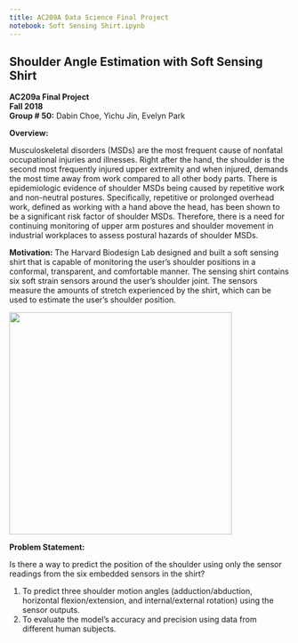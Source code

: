 ```yaml
---
title: AC209A Data Science Final Project
notebook: Soft Sensing Shirt.ipynb
---
```



## Shoulder Angle Estimation with Soft Sensing Shirt
**AC209a Final Project**<br/>
**Fall 2018**<br/>
**Group # 50:** Dabin Choe, Yichu Jin, Evelyn Park

**Overview:**

Musculoskeletal disorders (MSDs) are the most frequent cause of nonfatal occupational injuries and illnesses. Right after the hand, the shoulder is the second most frequently injured upper extremity and when injured, demands the most time away from work compared to all other body parts. There is epidemiologic evidence of shoulder MSDs being caused by repetitive work and non-neutral postures. Specifically, repetitive or prolonged overhead work, defined as working with a hand above the head, has been shown to be a significant risk factor of shoulder MSDs. Therefore, there is a need for continuing monitoring of upper arm postures and shoulder movement in industrial workplaces to assess postural hazards of shoulder MSDs.


**Motivation:**
The Harvard Biodesign Lab designed and built a soft sensing shirt that is capable of monitoring the user’s shoulder positions in a conformal, transparent, and comfortable manner. The sensing shirt contains six soft strain sensors around the user’s shoulder joint. The sensors measure the amounts of stretch experienced by the shirt, which can be used to estimate the user’s shoulder position. 

<img src="img\sensing_shirt.png" width="400">


**Problem Statement:**

Is there a way to predict the position of the shoulder using only the sensor readings from the six embedded sensors in the shirt? 

1. To predict three shoulder motion angles (adduction/abduction, horizontal flexion/extension, and internal/external rotation) using the sensor outputs.
2. To evaluate the model’s accuracy and precision using data from different human subjects.




```python

```

